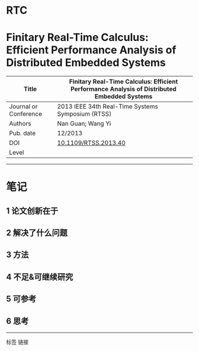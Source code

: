 # RTC

# Finitary Real-Time Calculus: Efficient Performance Analysis of Distributed Embedded Systems

| Title                 | Finitary Real-Time Calculus: Efficient Performance Analysis of Distributed Embedded Systems |
| --------------------- | ------------------------------------------------------------------------------------------- |
| Journal or Conference | 2013 IEEE 34th Real-Time Systems Symposium (RTSS)                                           |
| Authors               | Nan Guan; Wang Yi                                                                           |
| Pub. date             | 12/2013                                                                                     |
| DOI                   | [10.1109/RTSS.2013.40](https://doi.org/10.1109/RTSS.2013.40)                                |
| Level                 |                                                                                             |

***

# 笔记

## 1 论文创新在于

## 2 解决了什么问题

## 3 方法

## 4 不足&可继续研究

## 5 可参考

## 6 思考

***

标签 链接
